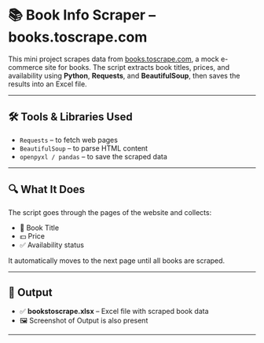 # 📚 Book Info Scraper – books.toscrape.com

This mini project scrapes data from [books.toscrape.com](http://books.toscrape.com), a mock e-commerce site for books. The script extracts book titles, prices, and availability using **Python**, **Requests**, and **BeautifulSoup**, then saves the results into an Excel file.

---

## 🛠️ Tools & Libraries Used

- `Requests` – to fetch web pages
- `BeautifulSoup` – to parse HTML content
- `openpyxl / pandas` – to save the scraped data

---

## 🔍 What It Does

The script goes through the pages of the website and collects:

- 📖 Book Title  
- 💵 Price  
- ✅ Availability status  

It automatically moves to the next page until all books are scraped.

---

## 📁 Output

- ✅ **bookstoscrape.xlsx** – Excel file with scraped book data
- 🖼️ Screenshot of Output is also present

---